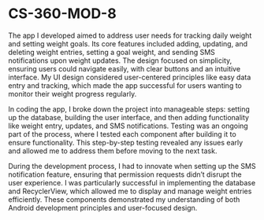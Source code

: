 # CS-360-MOD-8
The app I developed aimed to address user needs for tracking daily weight and setting weight goals. Its core features included adding, updating, and deleting weight entries, setting a goal weight, and sending SMS notifications upon weight updates. The design focused on simplicity, ensuring users could navigate easily, with clear buttons and an intuitive interface. My UI design considered user-centered principles like easy data entry and tracking, which made the app successful for users wanting to monitor their weight progress regularly.

In coding the app, I broke down the project into manageable steps: setting up the database, building the user interface, and then adding functionality like weight entry, updates, and SMS notifications. Testing was an ongoing part of the process, where I tested each component after building it to ensure functionality. This step-by-step testing revealed any issues early and allowed me to address them before moving to the next task.

During the development process, I had to innovate when setting up the SMS notification feature, ensuring that permission requests didn’t disrupt the user experience. I was particularly successful in implementing the database and RecyclerView, which allowed me to display and manage weight entries efficiently. These components demonstrated my understanding of both Android development principles and user-focused design.
